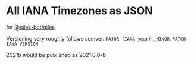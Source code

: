 # All IANA Timezones as JSON

for [@niles-bot/niles](https://github.com/niles-bot/niles)

Versioning very roughly follows semver.
`MAJOR (IANA year) .MINOR.PATCH-IANA VERSION`

2021b would be published as 2021.0.0-b